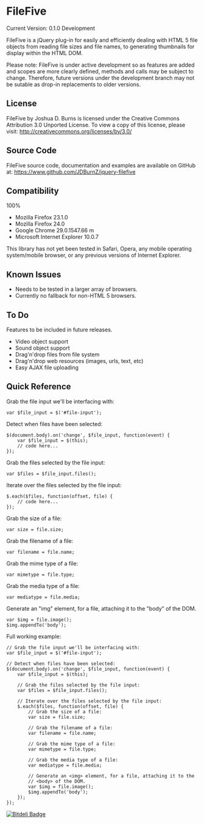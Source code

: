 FileFive
========

Current Version: 0.1.0 Development

FileFive is a jQuery plug-in for easily and efficiently dealing with HTML 5 file
objects from reading file sizes and file names, to generating thumbnails for
display within the HTML DOM.

Please note: FileFive is under active development so as features are added and
scopes are more clearly defined, methods and calls may be subject to change.
Therefore, future versions under the development branch may not be sutable as
drop-in replacements to older versions.

License
-------
FileFive by Joshua D. Burns is licensed under the Creative Commons Attribution
3.0 Unported License. To view a copy of this license, please visit:
http://creativecommons.org/licenses/by/3.0/

Source Code
-----------
FileFive source code, documentation and examples are available on GitHub at:
https://www.github.com/JDBurnZ/jquery-filefive

Compatibility
-------------
100%
* Mozilla Firefox 23.1.0
* Mozilla Firefox 24.0
* Google Chrome 29.0.1547.66 m
* Microsoft Internet Explorer 10.0.7

This library has not yet been tested in Safari, Opera, any mobile operating
system/mobile browser, or any previous versions of Internet Explorer.

Known Issues
------------

* Needs to be tested in a larger array of browsers.
* Currently no fallback for non-HTML 5 browsers.

To Do
-----

Features to be included in future releases.
* Video object support
* Sound object support
* Drag'n'drop files from file system
* Drag'n'drop web resources (images, urls, text, etc)
* Easy AJAX file uploading

Quick Reference
---------------

Grab the file input we'll be interfacing with:

	var $file_input = $('#file-input');

Detect when files have been selected:

	$(document.body).on('change', $file_input, function(event) {
		var $file_input = $(this);
		// code here...
	});

Grab the files selected by the file input:

	var $files = $file_input.files();

Iterate over the files selected by the file input:

	$.each($files, function(offset, file) {
		// code here...
	});

Grab the size of a file:

	var size = file.size;

Grab the filename of a file:

	var filename = file.name;

Grab the mime type of a file:

	var mimetype = file.type;

Grab the media type of a file:

	var mediatype = file.media;

Generate an "img" element, for a file, attaching it to the "body" of the DOM.

	var $img = file.image();
	$img.appendTo('body');

Full working example:

	// Grab the file input we'll be interfacing with:
	var $file_input = $('#file-input');

	// Detect when files have been selected:
	$(document.body).on('change', $file_input, function(event) {
		var $file_input = $(this);

		// Grab the files selected by the file input:
		var $files = $file_input.files();

		// Iterate over the files selected by the file input:
		$.each($files, function(offset, file) {
			// Grab the size of a file:
			var size = file.size;

			// Grab the filename of a file:
			var filename = file.name;

			// Grab the mime type of a file:
			var mimetype = file.type;

			// Grab the media type of a file:
			var mediatype = file.media;

			// Generate an <img> element, for a file, attaching it to the
			// <body> of the DOM.
			var $img = file.image();
			$img.appendTo('body');
		});
	});

[![Bitdeli Badge](https://d2weczhvl823v0.cloudfront.net/JDBurnZ/jquery-filefive/trend.png)](https://bitdeli.com/free "Bitdeli Badge")
